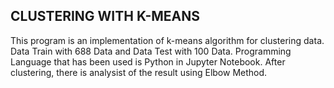 CLUSTERING WITH K-MEANS
-----------------------
This program is an implementation of k-means algorithm for clustering data. Data Train with 688 Data and Data Test with 100 Data.
Programming Language that has been used is Python in Jupyter Notebook. After clustering, there is analysist of the result using Elbow Method.
